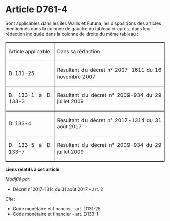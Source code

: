 # Article D761-4

Sont applicables dans les îles Wallis et Futuna, les dispositions des articles mentionnés dans la colonne de gauche du
tableau ci-après, dans leur rédaction indiquée dans la colonne de droite du même tableau :

<table border="1">
  <tbody>
    <tr>
      <td align="left">

Article applicable</td>
      <td align="left">

Dans sa rédaction</td>
    </tr>
    <tr>
      <td align="justify">

D. 131-25</td>
      <td align="justify">

Résultant du décret n° 2007-1611 du 16 novembre 2007 </td>
    </tr>
    <tr>
      <td align="justify">

D. 133-1 à D. 133-3</td>
      <td align="justify">

Résultant du décret n° 2009-934 du 29 juillet 2009 </td>
    </tr>
    <tr>
      <td align="justify">

D. 133-4</td>
      <td align="justify">

Résultant du décret n° 2017-1314 du 31 août 2017 </td>
    </tr>
    <tr>
      <td align="justify">

D. 133-5 à D. 133-7</td>
      <td align="justify">

Résultant du décret n° 2009-934 du 29 juillet 2009 

</td>
    </tr>
  </tbody>
</table>

**Liens relatifs à cet article**

_Modifié par_:

  - Décret n°2017-1314 du 31 août 2017 - art. 2

_Cite_:

  - Code monétaire et financier - art. D131-25
  - Code monétaire et financier - art. D133-1
